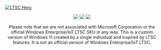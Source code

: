 [![LTSC Hero](https://user-images.githubusercontent.com/96759883/222968718-5dc0b967-4cd5-4e63-b74f-8c8d8da575a0.png)](https://github.com/LSX285/Windows11-LTSC/discussions/1)

<p align="center">
  <a href="https://github.com/LSX285/Windows11-LTSC/releases/latest"><img src="https://user-images.githubusercontent.com/96759883/222765797-b5915930-2953-4729-bbb2-a480af8ce2b1.png" /></a>
  <a href="https://github.com/LSX285/Windows11-LTSC/releases/tag/INSIDER"><img src="https://user-images.githubusercontent.com/96759883/222765789-27409f66-d2a4-42cb-8ba3-add8c0692dec.png" /></a>
  <a href="https://github.com/LSX285/Windows11-LTSC/releases/tag/SERVER"><img src="https://user-images.githubusercontent.com/96759883/222765794-307c28df-74b4-4690-8350-669b0c2b7581.png" /></a>
</p>

<p align="center">
Please note that we are not associated with Microsoft Corporation or the official Windows Enterprise/IoT LTSC SKU in any way. This is a custom version of Windows 11 created by a single individual and inspired by LTSC features. It is not an official version of Windows Enterprise/IoT LTSC.

</p>
